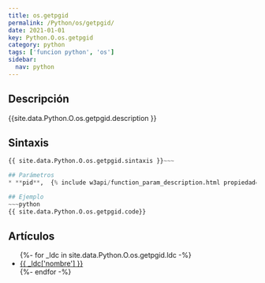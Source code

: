 ```yaml
---
title: os.getpgid
permalink: /Python/os/getpgid/
date: 2021-01-01
key: Python.O.os.getpgid
category: python
tags: ['funcion python', 'os']
sidebar: 
  nav: python
---
```


## Descripción
{{site.data.Python.O.os.getpgid.description }}

## Sintaxis
~~~python
{{ site.data.Python.O.os.getpgid.sintaxis }}~~~

## Parámetros
* **pid**,  {% include w3api/function_param_description.html propiedad=site.data.Python.O.os.getpgid valor="pid" %}

## Ejemplo
~~~python
{{ site.data.Python.O.os.getpgid.code}}
~~~

## Artículos
<ul>
{%- for _ldc in site.data.Python.O.os.getpgid.ldc -%}
   <li>
       <a href="{{_ldc['url'] }}">{{ _ldc['nombre'] }}</a>
   </li>
{%- endfor -%}
</ul>
